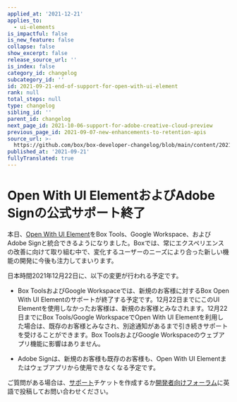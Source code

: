 ```yaml
---
applied_at: '2021-12-21'
applies_to:
  - ui-elements
is_impactful: false
is_new_feature: false
collapse: false
show_excerpt: false
release_source_url: ''
is_index: false
category_id: changelog
subcategory_id: ''
id: 2021-09-21-end-of-support-for-open-with-ui-element
rank: null
total_steps: null
type: changelog
sibling_id: ''
parent_id: changelog
next_page_id: 2021-10-06-support-for-adobe-creative-cloud-preview
previous_page_id: 2021-09-07-new-enhancements-to-retention-apis
source_url: >-
  https://github.com/box/box-developer-changelog/blob/main/content/2021/09-21-end-of-support-for-open-with-ui-element.md
published_at: '2021-09-21'
fullyTranslated: true
---
```

# Open With UI ElementおよびAdobe Signの公式サポート終了

本日、[Open With UI Element][owuie]をBox Tools、Google Workspace、およびAdobe Signと統合できるようになりました。Boxでは、常にエクスペリエンスの改善に向けて取り組む中で、変化するユーザーのニーズにより合った新しい機能の開発に今後も注力してまいります。

日本時間2021年12月22日に、以下の変更が行われる予定です。

* Box ToolsおよびGoogle Workspaceでは、新規のお客様に対するBox Open With UI Elementのサポートが終了する予定です。12月22日までにこのUI Elementを使用しなかったお客様は、新規のお客様とみなされます。12月22日までにBox Tools/Google WorkspaceでOpen With UI Elementを利用した場合は、既存のお客様とみなされ、別途通知があるまで引き続きサポートを受けることができます。Box ToolsおよびGoogle Workspaceのウェブアプリ機能に影響はありません。

* Adobe Signは、新規のお客様も既存のお客様も、Open With UI Elementまたはウェブアプリから使用できなくなる予定です。

ご質問がある場合は、[サポート][support]チケットを作成するか[開発者向けフォーラム][forum]に英語で投稿してお問い合わせください。

[owuie]: g://embed/ui-elements/open-with

[support]: https://developer.box.com/support

[forum]: https://support.box.com/hc/en-us/community/topics/360001932973-Platform-and-Developer-Forum
